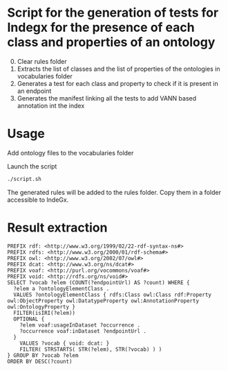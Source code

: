 # Script for the generation of tests for Indegx for the presence of each class and properties of an ontology

0. Clear rules folder
1. Extracts the list of classes and the list of properties of the ontologies in vocabularies folder
2. Generates a test for each class and property to check if it is present in an endpoint
3. Generates the manifest linking all the tests to add VANN based annotation int the index

# Usage

Add ontology files to the vocabularies folder

Launch the script
```bash
./script.sh
```

The generated rules will be added to the rules folder. Copy them in a folder accessible to IndeGx.

# Result extraction

```sparql
PREFIX rdf: <http://www.w3.org/1999/02/22-rdf-syntax-ns#>
PREFIX rdfs: <http://www.w3.org/2000/01/rdf-schema#>
PREFIX owl: <http://www.w3.org/2002/07/owl#>
PREFIX dcat: <http://www.w3.org/ns/dcat#>
PREFIX voaf: <http://purl.org/vocommons/voaf#>
PREFIX void: <http://rdfs.org/ns/void#>
SELECT ?vocab ?elem (COUNT(?endpointUrl) AS ?count) WHERE {
  ?elem a ?ontologyElementClass .
  VALUES ?ontologyElementClass { rdfs:Class owl:Class rdf:Property owl:ObjectProperty owl:DatatypeProperty owl:AnnotationProperty owl:OntologyProperty }
  FILTER(isIRI(?elem))
  OPTIONAL {
    ?elem voaf:usageInDataset ?occurrence .
    ?occurrence voaf:inDataset ?endpointUrl .
  }
    VALUES ?vocab { void: dcat: }
    FILTER( STRSTARTS( STR(?elem), STR(?vocab) ) ) 
} GROUP BY ?vocab ?elem
ORDER BY DESC(?count)
```